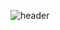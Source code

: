 ![header](https://capsule-render.vercel.app/api?type=wave&color=#1E82FF&height=300&section=header&text=capsule%20render&fontSize=90)
